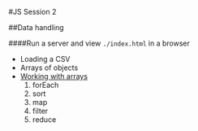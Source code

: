 #JS Session 2

##Data handling

####Run a server and view `./index.html` in a browser

 * Loading a CSV
 * Arrays of objects
 * [Working with arrays](https://developer.mozilla.org/en-US/docs/Web/JavaScript/Reference/Global_Objects/Array)  
   1. forEach
   2. sort
   3. map
   4. filter
   5. reduce

